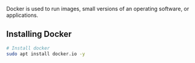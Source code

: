 Docker is used to run images, small versions of an operating software, or applications.


## Installing Docker
```bash
# Install docker 
sudo apt install docker.io -y

```